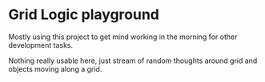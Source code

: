 
# Grid Logic playground

Mostly using this project to get mind working in the morning for other development tasks.

Nothing really usable here, just stream of random thoughts around grid and objects moving along a grid.
